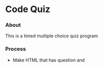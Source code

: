 # Code Quiz
### About
This is a timed multiple choice quiz program

### Process
* Make HTML that has question and 

